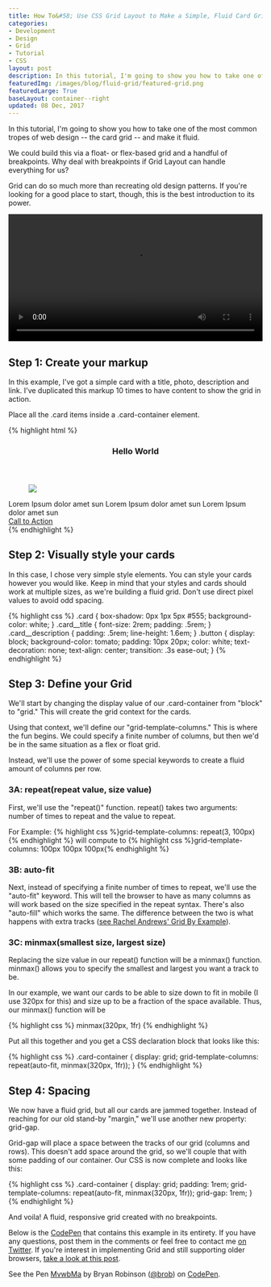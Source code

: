 ```yaml
---
title: How To&#58; Use CSS Grid Layout to Make a Simple, Fluid Card Grid
categories:
- Development
- Design
- Grid
- Tutorial
- CSS
layout: post
description: In this tutorial, I'm going to show you how to take one of the most common tropes of web design -- the card grid -- and make it fluid. 
featuredImg: /images/blog/fluid-grid/featured-grid.png
featuredLarge: True
baseLayout: container--right
updated: 08 Dec, 2017
---
```


In this tutorial, I'm going to show you how to take one of the most common tropes of web design -- the card grid -- and make it fluid. 

We could build this via a float- or flex-based grid and a handful of breakpoints. Why deal with breakpoints if Grid Layout can handle everything for us?

Grid can do so much more than recreating old design patterns. If you're looking for a good place to start, though, this is the best introduction to its power.

<div class="pull-2">
<video autoplay loop style="width: 100%;">
  <source src="/files/fluid-grid-vid.mp4" type="video/mp4">
</video>

<!-- <img src="/images/blog/fluid-grid/fluid-grid.gif" alt="Fluid Grid gif"> -->
</div>

## Step 1: Create your markup

In this example, I've got a simple card with a title, photo, description and link. I've duplicated this markup 10 times to have content to show the grid in action.

Place all the .card items inside a .card-container element.

<div class="pull-1">
{% highlight html %}
<section class="card-container">
    <article class="card">
        <header class="card__title">
            <h3>Hello World</h3>
        </header>
        <figure class="card__thumbnail">
            <img src="http://placekitten.com/700/287">
        </figure>
        <main class="card__description">
            Lorem Ipsum dolor amet sun Lorem Ipsum dolor amet sun Lorem Ipsum dolor amet sun
        </main>
        <a href="#" class="button">Call to Action</a>
    </article>
</section>
{% endhighlight %}
</div>

## Step 2: Visually style your cards

In this case, I chose very simple style elements. You can style your cards however you would like. Keep in mind that your styles and cards should work at multiple sizes, as we're building a fluid grid. Don't use direct pixel values to avoid odd spacing.

{% highlight css %}
.card {
    box-shadow: 0px 1px 5px #555;
    background-color: white;
}
.card__title {
    font-size: 2rem;
    padding: .5rem;
}
.card__description {
    padding: .5rem;
    line-height: 1.6em;
}
.button {
    display: block;
    background-color: tomato;
    padding: 10px 20px;
    color: white;
    text-decoration: none;
    text-align: center;
    transition: .3s ease-out;
}
{% endhighlight %}

## Step 3: Define your Grid

We'll start by changing the display value of our .card-container from "block" to "grid." This will create the grid context for the cards.

Using that context, we'll define our "grid-template-columns." This is where the fun begins. We could specify a finite number of columns, but then we'd be in the same situation as a flex or float grid.

Instead, we'll use the power of some special keywords to create a fluid amount of columns per row.

### 3A: repeat(repeat value, size value)

First, we'll use the "repeat()" function. repeat() takes two arguments: number of times to repeat and the value to repeat.

For Example:
{% highlight css %}grid-template-columns: repeat(3, 100px){% endhighlight %}
will compute to
{% highlight css %}grid-template-columns: 100px 100px 100px{% endhighlight %}

### 3B: auto-fit

Next, instead of specifying a finite number of times to repeat, we'll use the "auto-fit" keyword. This will tell the browser to have as many columns as will work based on the size specified in the repeat syntax. There's also "auto-fill" which works the same. The difference between the two is what happens with extra tracks ([see Rachel Andrews' Grid By Example](https://gridbyexample.com/examples/example37/)).

### 3C: minmax(smallest size, largest size)

Replacing the size value in our repeat() function will be a minmax() function. minmax() allows you to specify the smallest and largest you want a track to be.

In our example, we want our cards to be able to size down to fit in mobile (I use 320px for this) and size up to be a fraction of the space available. Thus, our minmax() function will be

{% highlight css %}
minmax(320px, 1fr)
{% endhighlight %}

Put all this together and you get a CSS declaration block that looks like this:

{% highlight css %}
.card-container {
    display: grid;
    grid-template-columns: repeat(auto-fit, minmax(320px, 1fr));
}
{% endhighlight %}

## Step 4: Spacing

We now have a fluid grid, but all our cards are jammed together. Instead of reaching for our old stand-by "margin," we'll use another new property: grid-gap.

Grid-gap will place a space between the tracks of our grid (columns and rows). This doesn't add space around the grid, so we'll couple that with some padding of our container. Our CSS is now complete and looks like this:

{% highlight css %}
.card-container {
    display: grid;
    padding: 1rem;
    grid-template-columns: repeat(auto-fit, minmax(320px, 1fr));
    grid-gap: 1rem;
}
{% endhighlight %}

And voila! A fluid, responsive grid created with no breakpoints.

Below is the [CodePen](https://codepen.io/brob/pen/MvwbMa?editors=1100) that contains this example in its entirety. If you have any questions, post them in the comments or feel free to contact me [on Twitter](http://twitter.com/brob/). If you're interest in implementing Grid and still supporting older browsers, [take a look at this post](/blog/2017/01/18/your-code-should-fall-forward/).

<p data-height="500" data-theme-id="26704" data-slug-hash="MvwbMa" data-default-tab="result" data-user="brob" data-embed-version="2" data-pen-title="MvwbMa" class="codepen">See the Pen <a href="https://codepen.io/brob/pen/MvwbMa/">MvwbMa</a> by Bryan Robinson (<a href="https://codepen.io/brob">@brob</a>) on <a href="https://codepen.io">CodePen</a>.</p>
<script async src="https://production-assets.codepen.io/assets/embed/ei.js"></script>
